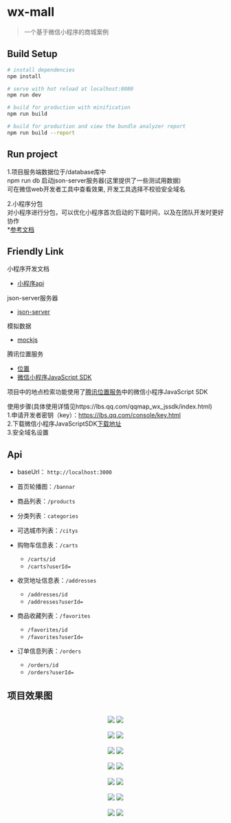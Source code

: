 # wx-mall

> 一个基于微信小程序的商城案例

## Build Setup

``` bash
# install dependencies
npm install

# serve with hot reload at localhost:8080
npm run dev

# build for production with minification
npm run build

# build for production and view the bundle analyzer report
npm run build --report
```

## Run project

1.项目服务端数据位于/database库中<br>
npm run db  启动json-server服务器(这里提供了一些测试用数据)<br>
可在微信web开发者工具中查看效果, 开发工具选择不校验安全域名

2.小程序分包<br>
对小程序进行分包，可以优化小程序首次启动的下载时间，以及在团队开发时更好协作<br>
*[参考文档](https://developers.weixin.qq.com/miniprogram/dev/framework/subpackages.html)

## Friendly Link

小程序开发文档
* [小程序api](https://developers.weixin.qq.com/miniprogram/dev/api/)

json-server服务器
* [json-server](https://github.com/typicode/json-server)

模拟数据
* [mockjs](https://github.com/nuysoft/Mock/wiki/Getting-Started)

腾讯位置服务

* [位置](https://lbs.qq.com/index.html)
* [微信小程序JavaScript SDK](https://lbs.qq.com/qqmap_wx_jssdk/index.html)

项目中的地点检索功能使用了[腾讯位置服务](https://lbs.qq.com/)中的微信小程序JavaScript SDK

使用步骤(具体使用详情见https://lbs.qq.com/qqmap_wx_jssdk/index.html)<br>
1.申请开发者密钥（key）：https://lbs.qq.com/console/key.html<br>
2.下载微信小程序JavaScriptSDK[下载地址](http://3gimg.qq.com/lightmap/xcx/jssdk/qqmap-wx-jssdk1.0.zip)<br>
3.安全域名设置


## Api

- baseUrl： `http://localhost:3000`

- 首页轮播图：`/bannar`

- 商品列表：`/products`

- 分类列表：`categories`

- 可选城市列表：`/citys`

- 购物车信息表：`/carts`
  - `/carts/id`
  - `/carts?userId=`

- 收货地址信息表：`/addresses`
  - `/addresses/id`
  - `/addresses?userId=`

- 商品收藏列表：`/favorites`
  - `/favorites/id`
  - `/favorites?userId=`

- 订单信息列表：`/orders`
  - `/orders/id`
  - `/orders?userId=`


## 项目效果图

<p align="center">
    <br>
    <img src="./snapshots/home.gif" >
    <img src="./snapshots/category.gif" >
    <br>
    <br>
    <img src="./snapshots/mine-page.png" >
    <img src="./snapshots/mine-page2.png" >
    <br>
  <br>
    <img src="./snapshots/select-site.png" >
    <img src="./snapshots/select-site2.png" >
    <br>
  <br>
    <img src="./snapshots/favorites.gif" >
    <img src="./snapshots/product-detail.gif" >
    <br>
  <br>
  <img src="./snapshots/edit-site.png" >
    <img src="./snapshots/search-site.gif" >
  <br>
  <br>
  <img src="./snapshots/checkout.png" >
    <img src="./snapshots/order-detail.png" >
    <br>
  <br>
    <img src="./snapshots/order-list.png" >
    <img src="./snapshots/site-list.png" >
    <br>
</p>
